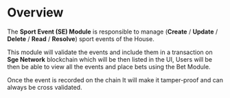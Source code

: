 # **Overview**

The **Sport Event (SE) Module** is responsible to manage
(**Create** / **Update** / **Delete** / **Read** / **Resolve**) sport events of the House.

This module will validate the events and include them in a transaction on **Sge Network** blockchain which will be then listed in the UI,
Users will be then be able to view all the events and place bets using the Bet Module.

Once the event is recorded on the chain It will make it tamper-proof and can always be cross validated.
